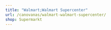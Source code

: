 ```yaml
---
title: "Walmart;Walmart Supercenter"
url: /canovanas/walmart-walmart-supercenter/
shop: Supermarkt
---
```

